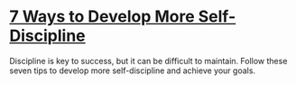 
# [7 Ways to Develop More Self-Discipline](https://www.mindhaste.com/t/discipline/7-ways-to-develop-more-self-discipline-133)

Discipline is key to success, but it can be difficult to maintain. Follow these seven tips to develop more self-discipline and achieve your goals.
    